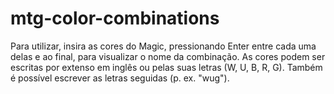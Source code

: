 # mtg-color-combinations

Para utilizar, insira as cores do Magic, pressionando Enter entre cada uma delas e ao final, para visualizar o nome da combinação. As cores podem ser escritas por extenso em inglês ou pelas suas letras (W, U, B, R, G). Também é possível escrever as letras seguidas (p. ex. "wug").
